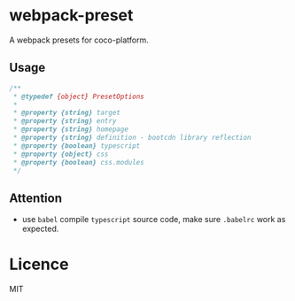 # webpack-preset

A webpack presets for coco-platform.

## Usage

```javascript
/**
 * @typedef {object} PresetOptions
 *
 * @property {string} target
 * @property {string} entry
 * @property {string} homepage
 * @property {string} definition - bootcdn library reflection
 * @property {boolean} typescript
 * @property {object} css
 * @property {boolean} css.modules
 */
```

## Attention

- use `babel` compile `typescript` source code, make sure `.babelrc` work as expected.

# Licence

MIT

